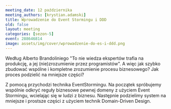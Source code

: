 ```yaml
---
meeting_date: 12 października
meeting_authors: [krystian.adamski]
title: Wprowadzenie do Event Stormingu i DDD
old: false
layout: meeting
categories: [sezon-5]
event: 288646814
image: assets/img/cover/wprowadzenie-do-es-i-ddd.png
---
```


Według Alberto Brandoliniego "To nie wiedza ekspertów trafia na produkcję, a jej (nie)zrozumienie przez programistów". 
A więc jak szybko zbudować wspólne i kompletne zrozumienie procesu biznesowego? Jak proces podzielić na mniejsze części?

Z pomocą przychodzi technika EventStormingu. Na początek spróbujemy wspólnie odkryć reguły biznesowe pewnej domeny z użyciem Event Stormingu, 
wcielając się w ludzi z biznesu. Następnie podzielimy system na mniejsze i prostsze części z użyciem technik Domain-Driven Design.
